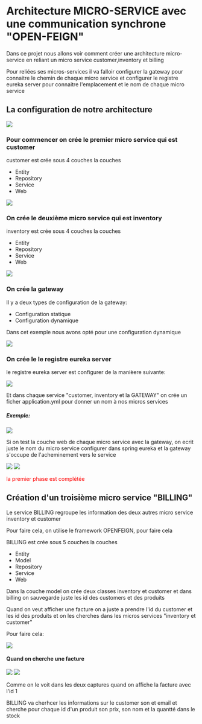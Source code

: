 <h1>Architecture MICRO-SERVICE avec une communication synchrone "OPEN-FEIGN"</h1>
<p>Dans ce projet nous allons voir comment créer une architecture micro-service en reliant un micro service customer,inventory et billing</p>
<p>Pour reliées ses micros-services il va falloir configurer la gateway pour connaitre le chemin de chaque micro service et configurer le registre eureka server pour connaitre l'emplacement et le nom de chaque micro service</p>
<h2>La configuration de notre architecture</h2>
<img src="img/Capture.PNG">
<h3>Pour commencer on crée le premier micro service qui est customer</h3>
<p>customer est crée sous 4 couches la couches <ul><li>Entity</li><li>Repository</li><li>Service</li><li>Web</li></ul></p>
<img src="img/couche.PNG">
<h3>On crée le deuxième micro service qui est inventory</h3>
<p>inventory est crée sous 4 couches la couches <ul><li>Entity</li><li>Repository</li><li>Service</li><li>Web</li></ul></p>
<img src="img/couche.PNG">
<h3>On crée la gateway</h3>
<p>Il y a deux types de configuration de la gateway: <ul><li>Configuration statique</li><li>Configuration dynamique</li></ul></p>
<p>Dans cet exemple nous avons opté pour une configuration dynamique</p>
<img src="img/GATEWAY.PNG">
<h3>On crée le le registre eureka server</h3>
<p>le registre eureka server est configurer de la manièere suivante:</p>
<img src="img/EUREKA.png">
<p>Et dans chaque service "customer, inventory et la GATEWAY" on crée un ficher application.yml pour donner un nom à nos micros services</p>
<h5>Exemple:</h5>
<img src="img/ERUEKASERVER.png">
<p>Si on test la couche web de chaque micro service avec la gateway, on ecrit juste le nom du micro service configurer dans spring eureka et la gateway s'occupe de l'acheminement vers le service</p>
<img src="img/customerGATEWAY.png">
<img src="img/inventoryGATEWAY.png">

<p style="color: red">la premier phase est complétée</p>
<h2>Création d'un troisième micro service "BILLING"</h2>
<p>Le service BILLING regroupe les information des deux autres micro service inventory et customer</p>
<p>Pour faire cela, on utilise le framework OPENFEIGN, pour faire cela </p>
<p>BILLING est crée sous 5 couches la couches <ul><li>Entity</li><li>Model</li><li>Repository</li><li>Service</li><li>Web</li></ul></p>
<p>Dans la couche model on crée deux classes inventory et customer et dans billing on sauvegarde juste les id des customers et des produits</p>
<p>Quand on veut afficher une facture on a juste a prendre l'id du customer et les id des produits et on les cherches dans les micros services "inventory et customer"</p>
<p>Pour faire cela: </p>
<img src="img/openfeign.png">
<h4>Quand on cherche une facture</h4>
<img src="img/billinggate1.png">
<img src="img/billinggate2.png">
<p>Comme on le voit dans les deux captures quand on affiche la facture avec l'id 1</p>
<p>BILLING va cherhcer les informations sur le customer son et email et cherche pour chaque id d'un produit son prix, son nom et la quantté dans le stock</p>
